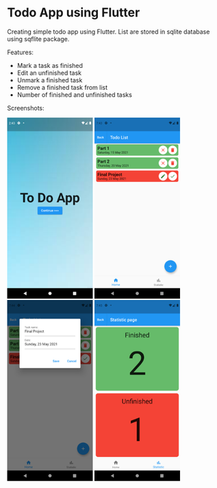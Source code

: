 # Todo App using Flutter

Creating simple todo app using Flutter. List are stored in sqlite database using sqflite package.

Features:
* Mark a task as finished
* Edit an unfinished task
* Unmark a finished task
* Remove a finished task from list
* Number of finished and unfinished tasks

Screenshots:

<p float="left">
  <img src="screenshots/lock_screen.png" width="200">
  <img src="screenshots/main_screen.png" width="200">
  <img src="screenshots/editing.png" width="200">
  <img src="screenshots/statistic.png" width="200">
</p>
